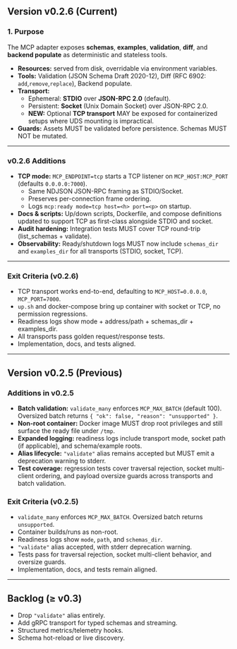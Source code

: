 ## Version v0.2.6 (Current)

### 1. Purpose

The MCP adapter exposes **schemas**, **examples**, **validation**, **diff**, and **backend populate** as deterministic and stateless tools.

* **Resources:** served from disk, overridable via environment variables.  
* **Tools:** Validation (JSON Schema Draft 2020-12), Diff (RFC 6902: `add`,`remove`,`replace`), Backend populate.  
* **Transport:**
  * Ephemeral: **STDIO** over **JSON-RPC 2.0** (default).  
  * Persistent: **Socket** (Unix Domain Socket) over JSON-RPC 2.0.  
  * **NEW:** Optional **TCP transport** MAY be exposed for containerized setups where UDS mounting is impractical.  
* **Guards:** Assets MUST be validated before persistence. Schemas MUST NOT be mutated.

---

### v0.2.6 Additions

* **TCP mode:** `MCP_ENDPOINT=tcp` starts a TCP listener on `MCP_HOST:MCP_PORT` (defaults `0.0.0.0:7000`).
  * Same NDJSON JSON-RPC framing as STDIO/Socket.  
  * Preserves per-connection frame ordering.  
  * Logs `mcp:ready mode=tcp host=<h> port=<p>` on startup.  
* **Docs & scripts:** Up/down scripts, Dockerfile, and compose definitions updated to support TCP as first-class alongside STDIO and socket.  
* **Audit hardening:** Integration tests MUST cover TCP round-trip (list_schemas + validate).  
* **Observability:** Ready/shutdown logs MUST now include `schemas_dir` and `examples_dir` for all transports (STDIO, socket, TCP).  

---

### Exit Criteria (v0.2.6)

* TCP transport works end-to-end, defaulting to `MCP_HOST=0.0.0.0`, `MCP_PORT=7000`.  
* `up.sh` and docker-compose bring up container with socket or TCP, no permission regressions.  
* Readiness logs show mode + address/path + schemas_dir + examples_dir.  
* All transports pass golden request/response tests.  
* Implementation, docs, and tests aligned.

---

## Version v0.2.5 (Previous)

### Additions in v0.2.5

* **Batch validation:** `validate_many` enforces `MCP_MAX_BATCH` (default 100). Oversized batch returns `{ "ok": false, "reason": "unsupported" }`.  
* **Non-root container:** Docker image MUST drop root privileges and still surface the ready file under `/tmp`.  
* **Expanded logging:** readiness logs include transport mode, socket path (if applicable), and schema/example roots.  
* **Alias lifecycle:** `"validate"` alias remains accepted but MUST emit a deprecation warning to stderr.  
* **Test coverage:** regression tests cover traversal rejection, socket multi-client ordering, and payload oversize guards across transports and batch validation.

### Exit Criteria (v0.2.5)

* `validate_many` enforces `MCP_MAX_BATCH`. Oversized batch returns `unsupported`.  
* Container builds/runs as non-root.  
* Readiness logs show `mode`, `path`, and `schemas_dir`.  
* `"validate"` alias accepted, with stderr deprecation warning.  
* Tests pass for traversal rejection, socket multi-client behavior, and oversize guards.  
* Implementation, docs, and tests remain aligned.

---

## Backlog (≥ v0.3)

* Drop `"validate"` alias entirely.  
* Add gRPC transport for typed schemas and streaming.  
* Structured metrics/telemetry hooks.  
* Schema hot-reload or live discovery.
